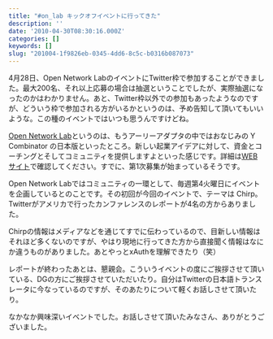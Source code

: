 ```yaml
---
title: "#on_lab キックオフイベントに行ってきた"
description: ''
date: '2010-04-30T08:30:16.000Z'
categories: []
keywords: []
slug: "201004-1f9826eb-0345-4dd6-8c5c-b0316b087073"
---
```

4月28日、Open Network LabのイベントにTwitter枠で参加することができました。最大200名、それ以上応募の場合は抽選ということでしたが、実際抽選になったのかはわかりません。あと、Twitter枠以外での参加もあったようなのですが、どういう枠で参加される方がいるかというのは、予め告知して頂いてもいいような。この種のイベントではいつも思うんですけどね。

[Open Network Lab](http://onlab.jp/)というのは、もうアーリーアダプタの中ではおなじみの Y Combinator の日本版といったところ。新しい起業アイデアに対して、資金とコーチングとそしてコミュニティを提供しますよといった感じです。詳細は[WEBサイト](http://onlab.jp/)で確認してください。すでに、第1次募集が始まっているそうです。

Open Network Labではコミュニティの一環として、毎週第4火曜日にイベントを企画しているとのことです。その初回が今回のイベントで、テーマは Chirp。Twitterがアメリカで行ったカンファレンスのレポートが4名の方からありました。

Chirpの情報はメディアなどを通じてすでに伝わっているので、目新しい情報はそれほど多くないのですが、やはり現地に行ってきた方から直接聞く情報はなにか違うものがありました。あとやっとxAuthを理解できたり（笑）

レポートが終わったあとは、懇親会。こういうイベントの度にご挨拶させて頂いている、DGの方にご挨拶させていただいたり。自分はTwitterの日本語トランスレータに今なっているのですが、そのあたりについて軽くお話しさせて頂いたり。

なかなか興味深いイベントでした。お話しさせて頂いたみなさん、ありがとうございました。